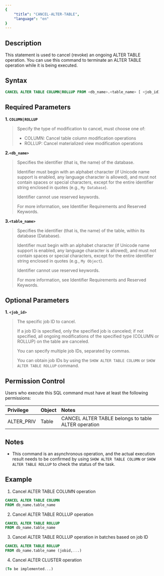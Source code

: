 ```yaml
---
{
    "title": "CANCEL-ALTER-TABLE",
    "language": "en"
}
---
```


<!--
Licensed to the Apache Software Foundation (ASF) under one
or more contributor license agreements.  See the NOTICE file
distributed with this work for additional information
regarding copyright ownership.  The ASF licenses this file
to you under the Apache License, Version 2.0 (the
"License"); you may not use this file except in compliance
with the License.  You may obtain a copy of the License at

  http://www.apache.org/licenses/LICENSE-2.0

Unless required by applicable law or agreed to in writing,
software distributed under the License is distributed on an
"AS IS" BASIS, WITHOUT WARRANTIES OR CONDITIONS OF ANY
KIND, either express or implied.  See the License for the
specific language governing permissions and limitations
under the License.
-->

## Description

This statement is used to cancel (revoke) an ongoing ALTER TABLE operation. You can use this command to terminate an ALTER TABLE operation while it is being executed.

## Syntax

```sql
CANCEL ALTER TABLE COLUMN|ROLLUP FROM <db_name>.<table_name> [ <job_id1> [ , <job_id2> ... ]]
```

## Required Parameters
**1. `COLUMN|ROLLUP`**
>Specify the type of modification to cancel, must choose one of:
>- COLUMN: Cancel table column modification operations
>- ROLLUP: Cancel materialized view modification operations

**2.`<db_name>`**
> Specifies the identifier (that is, the name) of the database.
>
> Identifier must begin with an alphabet character (if Unicode name support is enabled, any language character is allowed), and must not contain spaces or special characters, except for the entire identifier string enclosed in quotes (e.g., `My Database`).
>
> Identifier cannot use reserved keywords.
>
> For more information, see Identifier Requirements and Reserved Keywords.

**3.`<table_name>`**
> Specifies the identifier (that is, the name) of the table, within its database (Database).
>
> Identifier must begin with an alphabet character (if Unicode name support is enabled, any language character is allowed), and must not contain spaces or special characters, except for the entire identifier string enclosed in quotes (e.g., `My Object`).
>
> Identifier cannot use reserved keywords.
>
> For more information, see Identifier Requirements and Reserved Keywords.

## Optional Parameters
**1. `<job_id>`**
> The specific job ID to cancel.
>
> If a job ID is specified, only the specified job is canceled; if not specified, all ongoing modifications of the specified type (COLUMN or ROLLUP) on the table are canceled.
>
> You can specify multiple job IDs, separated by commas.
>
> You can obtain job IDs by using the `SHOW ALTER TABLE COLUMN` or `SHOW ALTER TABLE ROLLUP` command.


## Permission Control
Users who execute this SQL command must have at least the following permissions:


| Privilege | Object | Notes                    |
| :---------------- | :------------- | :---------------------------- |
| ALTER_PRIV        | Table   | CANCEL ALTER TABLE belongs to table ALTER operation |


## Notes
- This command is an asynchronous operation, and the actual execution result needs to be confirmed by using `SHOW ALTER TABLE COLUMN` or `SHOW ALTER TABLE ROLLUP` to check the status of the task.

## Example

1. Cancel ALTER TABLE COLUMN operation

```sql
CANCEL ALTER TABLE COLUMN
FROM db_name.table_name
```

2. Cancel ALTER TABLE ROLLUP operation  


```sql
CANCEL ALTER TABLE ROLLUP
FROM db_name.table_name
```

3. Cancel ALTER TABLE ROLLUP operation in batches based on job ID


```sql
CANCEL ALTER TABLE ROLLUP
FROM db_name.table_name (jobid,...)
```


4. Cancel ALTER CLUSTER operation

```sql
(To be implemented...)
```
